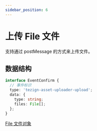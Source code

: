 ```yaml
---
sidebar_position: 6
---
```


# 上传 File 文件

支持通过 postMessage 的方式来上传文件。

## 数据结构

```typescript
interface EventConfirm {
  // 事件标识
  type: 'tezign-asset-uploader-upload';
  data: {
    type: string;
    files: File[];
  };
}
```

[File 文件对象](https://developer.mozilla.org/en-US/docs/Web/API/File)
